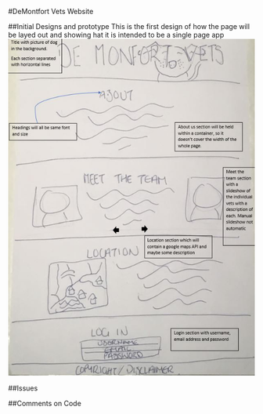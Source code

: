 #DeMontfort Vets Website

##Initial Designs and prototype
This is the first design of how the page will be layed out and showing hat it is intended to be a single page app
![First Design](Images/InitialDesign.JPG)

##Issues

##Comments on Code